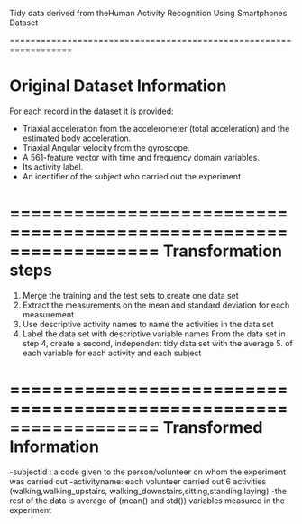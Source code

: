 Tidy data derived from theHuman Activity Recognition Using Smartphones Dataset

==================================================================

Original Dataset Information
==================================================================
For each record in the dataset it is provided: 
- Triaxial acceleration from the accelerometer (total acceleration) and the estimated body acceleration. 
- Triaxial Angular velocity from the gyroscope. 
- A 561-feature vector with time and frequency domain variables. 
- Its activity label. 
- An identifier of the subject who carried out the experiment.

==================================================================
Transformation steps
==================================================================
1. Merge the training and the test sets to create one data set
2. Extract the measurements on the mean and standard deviation for each measurement
3. Use descriptive activity names to name the activities in the data set
4. Label the data set with descriptive variable names
From the data set in step 4, create a second, independent tidy data set with the average 5. of each variable for each activity and each subject


==================================================================
Transformed Information
==================================================================
-subjectid : a code given to the person/volunteer on whom the experiment was carried out
-activityname: each volunteer carried out 6 activities (walking,walking_upstairs,
walking_downstairs,sitting,standing,laying)
-the rest of the data is average of (mean() and std()) variables measured in the experiment

